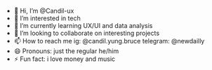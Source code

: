 - 👋 Hi, I’m @Candil-ux
- 👀 I’m interested in tech
- 🌱 I’m currently learning UX/UI and data analysis
- 💞️ I’m looking to collaborate on interesting projects
- 📫 How to reach me ig: @candil.yung.bruce telegram: @newdailly
- 😄 Pronouns: just the regular he/him
- ⚡ Fun fact: i love money and music

<!---
Candil-ux/Candil-ux is a ✨ special ✨ repository because its `README.md` (this file) appears on your GitHub profile.
You can click the Preview link to take a look at your changes.
--->
